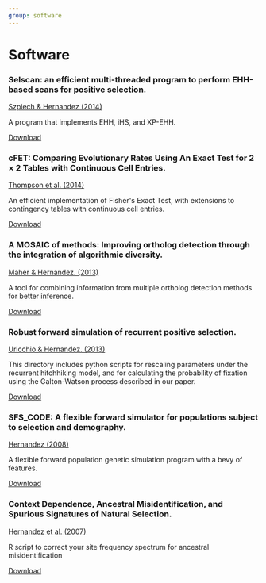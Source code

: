 ```yaml
---
group: software
---
```

# Software

### Selscan: an efficient multi-threaded program to perform EHH-based scans for positive selection.

[Szpiech & Hernandez (2014)](http://arxiv.org/abs/1403.6854)

A program that implements EHH, iHS, and XP-EHH.

[Download](https://github.com/szpiech/selscan)

### cFET: Comparing Evolutionary Rates Using An Exact Test for 2 × 2 Tables with Continuous Cell Entries.

[Thompson et al. (2014)](http://arxiv.org/abs/1404.2992)

An efficient implementation of Fisher's Exact Test, with extensions to contingency tables with continuous cell entries.

[Download](http://dbts.ucsf.edu/hernandez_lab/c++/cfet.c)

### A MOSAIC of methods: Improving ortholog detection through the integration of algorithmic diversity.

[Maher & Hernandez. (2013)](http://arxiv.org/abs/1309.2319)

A tool for combining information from multiple ortholog detection methods for better inference.

[Download](http://pythonhosted.org/bio-MOSAIC/)

### Robust forward simulation of recurrent positive selection.

[Uricchio & Hernandez. (2013)](http://arxiv-web3.library.cornell.edu/abs/1307.6594)

This directory includes python scripts for rescaling parameters under the recurrent hitchhiking model, and for calculating the probability of fixation using the Galton-Watson process described in our paper.

[Download](http://dbts.ucsf.edu/hernandez_lab/downloads/RHHrescaling.tgz)

### SFS_CODE: A flexible forward simulator for populations subject to selection and demography.

[Hernandez (2008)](http://bioinformatics.oxfordjournals.org/content/24/23/2786.long)

A flexible forward population genetic simulation program with a bevy of features.

[Download](http://sfscode.sourceforge.net/)

### Context Dependence, Ancestral Misidentification, and Spurious Signatures of Natural Selection.

[Hernandez et al. (2007)](http://mbe.oxfordjournals.org/content/24/8/1792.long)

R script to correct your site frequency spectrum for ancestral misidentification

[Download](http://dbts.ucsf.edu/hernandez_lab/downloads/correction.tgz)